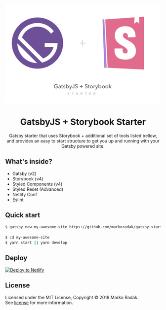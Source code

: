 <p align="center">
  <a href="https://www.gatsbyjs.org">
    <img alt="Gatsby" src="./src/assets/images/cover.png" width="600" />
  </a>
</p>
<h1 align="center">
  GatsbyJS + Storybook Starter
</h1>
<p align="center">
  Gatsby starter that uses Storybook + additional set of tools listed bellow, and provides an easy to start structure to get you up and running with your Gatsby powered site.
</p>

##  What's inside?

- Gatsby (v2)
- Storybook (v4)
- Styled Components (v4)
- Styled Reset (Advanced)
- Netlify Conf
- Eslint

## Quick start
```bash
$ gatsby new my-awesome-site https://github.com/markoradak/gatsby-starter-storybook-advanced

$ cd my-awesome-site
$ yarn start || yarn develop
```

## Deploy

[![Deploy to Netlify](https://www.netlify.com/img/deploy/button.svg)](https://app.netlify.com/start/deploy?repository=https://github.com/gatsbyjs/gatsby-starter-default)

## License

Licensed under the MIT License, Copyright © 2018 Marko Radak.  
See [license](LICENSE) for more information.
